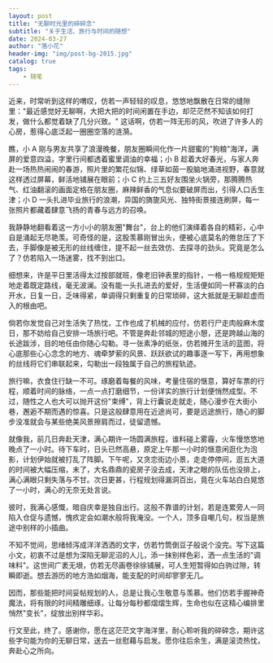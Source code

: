 ```yaml
---
layout: post
title: "无聊时光里的碎碎念"
subtitle: "关于生活、旅行与时间的随想"
date: 2024-03-27
author: "落小花"
header-img: "img/post-bg-2015.jpg"
catalog: true
tags:
    - 随笔
---
```


近来，时常听到这样的喟叹，仿若一声轻轻的叹息，悠悠地飘散在日常的缝隙里："最近感觉好无聊啊，大把大把的时间闲置在手边，却茫茫然不知该如何打发，做什么都觉着缺了几分兴致。" 这话啊，仿若一阵无形的风，吹进了许多人的心房，惹得心底泛起一圈圈空落的涟漪。

瞧，小 A 刚与男友共享了浪漫晚餐，朋友圈瞬间化作一片甜蜜的"狗粮"海洋，满屏的爱意四溢，字里行间都透着蜜里调油的幸福；小 B 趁着大好春光，与家人奔赴一场热热闹闹的春游，照片里的繁花似锦、绿草如茵一股脑地涌进视野，春意就这样透过屏幕，鲜活地铺展在眼前；小 C 约上三五好友围坐火锅旁，那腾腾热气、红油翻滚的画面定格在朋友圈，麻辣鲜香的气息似要破屏而出，引得人口舌生津；小 D 一头扎进毕业旅行的浪潮，异国的旖旎风光、独特街景接连刷屏，每一张照片都藏着肆意飞扬的青春与远方的召唤。

我静静地翻看着这一方小小的朋友圈"舞台"，台上的他们演绎着各自的精彩，心中自是涌起无尽艳羡。可奇怪的是，这股羡慕刚冒出头，便被心底莫名的倦怠压了下去，手脚像是被无形的丝线缠住，提不起一丝去效仿、去探寻的劲头。究竟是怎么了？仿若陷入一场迷雾，找不到出口。

细想来，许是平日里活得太过按部就班，像老旧钟表里的指针，一格一格规规矩矩地走着既定路线，毫无波澜。没有能一头扎进去的爱好，生活便如同一杯寡淡的白开水，日复一日，乏味得紧，单调得只剩重复的日常琐碎，这大抵就是无聊趁虚而入的根由吧。

倘若你发觉自己对生活失了热忱，工作也成了机械的应付，仿若行尸走肉般麻木度日，那不妨给自己安排一场旅行吧。不管是奔赴邻城的短途小憩，还是跨越山海的长途跋涉，目的地任由你随心勾勒。寻一张素净的纸张，仿若摊开生活的蓝图，将心底那些心心念念的地方、魂牵梦萦的风景、跃跃欲试的趣事逐一写下，再用想象的丝线将它们串联起来，勾勒出一段独属于自己的旅程轨迹。

旅行嘛，衣食住行缺一不可。琢磨着每餐的风味，考量住宿的惬意，算好车票的行程，顺着时间的脉络，一点一点打磨细节，一份详实的旅行计划便悄然成型。不过，随性之人也大可以抛开这份"束缚"，背上行囊说走就走，随心漫步在大街小巷，邂逅不期而遇的惊喜。只是这般肆意用在近途尚可，要是远途旅行，随心的脚步没准就会与某些绝美风景擦肩而过，徒留遗憾。

就像我，前几日奔赴天津，满心期许一场圆满旅程，谁料碰上雾霾，火车慢悠悠地晚点了一小时。待下车时，日头已然高悬，原定上午那一小时的惬意闲逛化为泡影，计划伊始就被打乱了阵脚。下午呢，又贪恋街边小景，走走停停间，逛五大道的时间被大幅压缩，末了，大名鼎鼎的瓷房子没去成，天津之眼的队伍也没排上，满心满眼只剩失落与不甘。次日更甚，行程规划得漏洞百出，竟在火车站白白晃悠了一小时，满心的无奈无处言说。

彼时，我满心感慨，暗自庆幸是独自出行。这般不靠谱的计划，若是连累旁人一同陷入仓促与遗憾，愧疚定会如潮水般将我淹没。一个人，顶多自嘲几句，权当是旅途中别样的小插曲。

不知不觉间，思绪倾泻成洋洋洒洒的文字，仿若竹筒倒豆子般说个没完。写下这篇小文，初衷不过是想为深陷无聊泥沼的人儿，添一抹别样色彩，洒一点生活的"调味料"。这世间广袤无垠，仿若无尽画卷徐徐铺展，可人生短暂得如白驹过隙，转瞬即逝。想去游历的地方浩如烟海，能支配的时间却寥寥无几。

因而，那些能把时间妥帖规划的人，总是让我心生敬意与羡慕。他们仿若手握神奇魔法，将有限的时间精雕细琢，让每分每秒都熠熠生辉，生命也似在这精心编排里悄然"变长"，绽放出别样华彩。

行文至此，终了。感谢你，愿在这茫茫文字海洋里，耐心聆听我的碎碎念，期许这些字句能为你的无聊日常，送去一丝慰藉与启发。愿你往后余生，满是滚烫热忱，奔赴心之所向。 